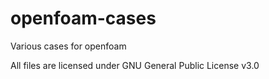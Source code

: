 # openfoam-cases
Various cases for openfoam

All files are licensed under GNU General Public License v3.0
